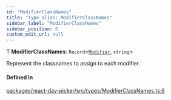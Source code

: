 ```yaml
---
id: "ModifierClassNames"
title: "Type alias: ModifierClassNames"
sidebar_label: "ModifierClassNames"
sidebar_position: 0
custom_edit_url: null
---
```


Ƭ **ModifierClassNames**: `Record`<[`Modifier`](Modifier), `string`\>

Represent the classnames to assign to each modifier.

#### Defined in

[packages/react-day-picker/src/types/ModifierClassNames.ts:6](https://github.com/gpbl/react-day-picker/blob/b5db746c/packages/react-day-picker/src/types/ModifierClassNames.ts#L6)
